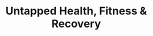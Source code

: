 ---
title: "Untapped Health, Fitness & Recovery"
url: /idaho-falls/untapped-health-fitness-und-recovery/
shop: Massage
---